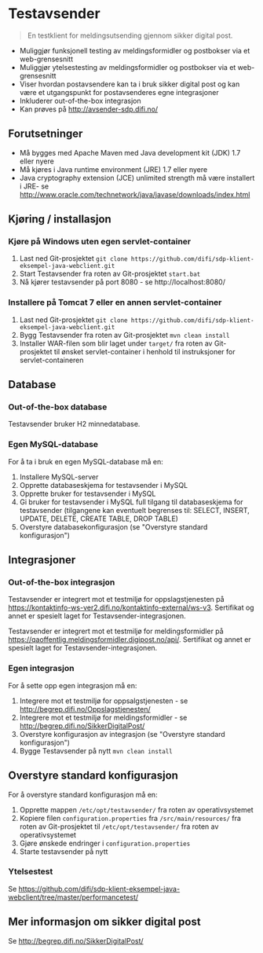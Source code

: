 # Testavsender

> En testklient for meldingsutsending gjennom sikker digital post.

- Muliggjør funksjonell testing av meldingsformidler og postbokser via et web-grensesnitt
- Muliggjør ytelsestesting av meldingsformidler og postbokser via et web-grensesnitt
- Viser hvordan postavsendere kan ta i bruk sikker digital post og kan være et utgangspunkt for postavsenderes egne integrasjoner
- Inkluderer out-of-the-box integrasjon
- Kan prøves på http://avsender-sdp.difi.no/

## Forutsetninger

- Må bygges med Apache Maven med Java development kit (JDK) 1.7 eller nyere
- Må kjøres i Java runtime environment (JRE) 1.7 eller nyere
- Java cryptography extension (JCE) unlimited strength må være installert i JRE- se http://www.oracle.com/technetwork/java/javase/downloads/index.html

## Kjøring / installasjon

### Kjøre på Windows uten egen servlet-container

1. Last ned Git-prosjektet `git clone https://github.com/difi/sdp-klient-eksempel-java-webclient.git`
2. Start Testavsender fra roten av Git-prosjektet `start.bat`
3. Nå kjører testavsender på port 8080 - se http://localhost:8080/

### Installere på Tomcat 7 eller en annen servlet-container

1. Last ned Git-prosjektet `git clone https://github.com/difi/sdp-klient-eksempel-java-webclient.git`
2. Bygg Testavsender fra roten av Git-prosjektet `mvn clean install`
3. Installer WAR-filen som blir laget under `target/` fra roten av Git-prosjektet til ønsket servlet-container i henhold til instruksjoner for servlet-containeren

## Database

### Out-of-the-box database

Testavsender bruker H2 minnedatabase.

### Egen MySQL-database

For å ta i bruk en egen MySQL-database må en:

1. Installere MySQL-server
2. Opprette databaseskjema for testavsender i MySQL
3. Opprette bruker for testavsender i MySQL
4. Gi bruker for testavsender i MySQL full tilgang til databaseskjema for testavsender (tilgangene kan eventuelt begrenses til: SELECT, INSERT, UPDATE, DELETE, CREATE TABLE, DROP TABLE)
5. Overstyre databasekonfigurasjon (se "Overstyre standard konfigurasjon")

## Integrasjoner

### Out-of-the-box integrasjon

Testavsender er integrert mot et testmiljø for oppslagstjenesten på https://kontaktinfo-ws-ver2.difi.no/kontaktinfo-external/ws-v3. Sertifikat og annet er spesielt laget for Testavsender-integrasjonen.

Testavsender er integrert mot et testmiljø for meldingsformidler på https://qaoffentlig.meldingsformidler.digipost.no/api/. Sertifikat og annet er spesielt laget for Testavsender-integrasjonen.

### Egen integrasjon

For å sette opp egen integrasjon må en:

1. Integrere mot et testmiljø for oppsalgstjenesten - se http://begrep.difi.no/Oppslagstjenesten/
2. Integrere mot et testmiljø for meldingsformidler - se http://begrep.difi.no/SikkerDigitalPost/
3. Overstyre konfigurasjon av integrasjon (se "Overstyre standard konfigurasjon")
4. Bygge Testavsender på nytt `mvn clean install`

## Overstyre standard konfigurasjon

For å overstyre standard konfigurasjon må en:

1. Opprette mappen `/etc/opt/testavsender/` fra roten av operativsystemet
2. Kopiere filen `configuration.properties` fra `/src/main/resources/` fra roten av Git-prosjektet til `/etc/opt/testavsender/` fra roten av operativsystemet
3. Gjøre ønskede endringer i `configuration.properties`
4. Starte testavsender på nytt

### Ytelsestest

Se https://github.com/difi/sdp-klient-eksempel-java-webclient/tree/master/performancetest/

## Mer informasjon om sikker digital post

Se http://begrep.difi.no/SikkerDigitalPost/
